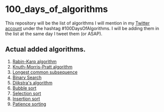 # 100_days_of_algorithms

This repository will be the list of algorithms I will mention in my [Twitter account](https://twitter.com/antonio_g_f)
under the hashtag #100DaysOfAlgorithms. I will be adding them in the list at the same day I tweet them (or ASAP).

## Actual added algorithms.
1. [Rabin-Karp algorithm](https://en.wikipedia.org/wiki/Rabin%E2%80%93Karp_algorithm)
2. [Knuth-Morris-Pratt algorithm](https://en.wikipedia.org/wiki/Knuth%E2%80%93Morris%E2%80%93Pratt_algorithm)
3. [Longest common subsequence](https://en.wikipedia.org/wiki/Longest_common_subsequence_problem)
4. [Binary Search](https://en.wikipedia.org/wiki/Binary_search_algorithm)
5. [Dijkstra's algorithm](https://en.wikipedia.org/wiki/Dijkstra%27s_algorithm)
6. [Bubble sort](https://en.wikipedia.org/wiki/Bubble_sort)
7. [Selection sort](https://en.wikipedia.org/wiki/Selection_sort)
8. [Insertion sort](https://en.wikipedia.org/wiki/Insertion_sort)
9. [Patience sorting](https://en.wikipedia.org/wiki/Patience_sorting)